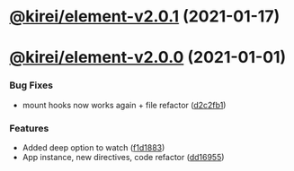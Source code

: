 # [@kirei/element-v2.0.1](https://github.com/ifaxity/kirei/compare/@kirei/element-v2.0.0...@kirei/element-v2.0.1) (2021-01-17)

# [@kirei/element-v2.0.0](https://github.com/ifaxity/kirei/compare/@kirei/element-v1.2.0...@kirei/element-v2.0.0) (2021-01-01)


### Bug Fixes

* mount hooks now works again + file refactor ([d2c2fb1](https://github.com/ifaxity/kirei/commit/d2c2fb1e8152b99acd8a53e53d0ec33be366734e))


### Features

* Added deep option to watch ([f1d1883](https://github.com/ifaxity/kirei/commit/f1d188308f602486c346fca67480ddb7c9e20646))
* App instance, new directives, code refactor ([dd16955](https://github.com/ifaxity/kirei/commit/dd16955d5be5f0f0205badcdd99dc258eb98fef1))
